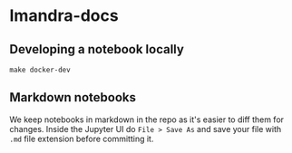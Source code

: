 # Imandra-docs

## Developing a notebook locally

```
make docker-dev
```

## Markdown notebooks

We keep notebooks in markdown in the repo as it's easier to diff them for changes. Inside the Jupyter UI do `File > Save As` and save your file with `.md` file extension before committing it.
